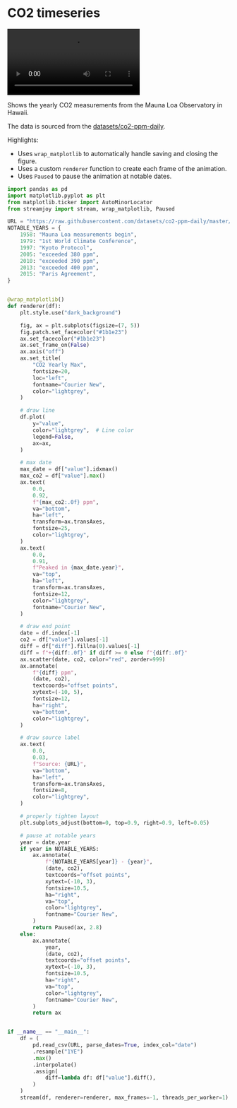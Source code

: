 # CO2 timeseries

<video controls="true" allowfullscreen="true">
<source src="https://github.com/ahuang11/streamjoy/assets/15331990/1f6fa5ae-9298-452d-ae1c-41d8c9f6cd34" type="video/mp4">
</video>

Shows the yearly CO2 measurements from the Mauna Loa Observatory in Hawaii.

The data is sourced from the [datasets/co2-ppm-daily](https://github.com/datasets/co2-ppm-daily/blob/master/co2-ppm-daily-flow.py).

Highlights:

- Uses `wrap_matplotlib` to automatically handle saving and closing the figure.
- Uses a custom `renderer` function to create each frame of the animation.
- Uses `Paused` to pause the animation at notable dates.

```python hl_lines="4 19 114"
import pandas as pd
import matplotlib.pyplot as plt
from matplotlib.ticker import AutoMinorLocator
from streamjoy import stream, wrap_matplotlib, Paused

URL = "https://raw.githubusercontent.com/datasets/co2-ppm-daily/master/data/co2-ppm-daily.csv"
NOTABLE_YEARS = {
    1958: "Mauna Loa measurements begin",
    1979: "1st World Climate Conference",
    1997: "Kyoto Protocol",
    2005: "exceeded 380 ppm",
    2010: "exceeded 390 ppm",
    2013: "exceeded 400 ppm",
    2015: "Paris Agreement",
}


@wrap_matplotlib()
def renderer(df):
    plt.style.use("dark_background")

    fig, ax = plt.subplots(figsize=(7, 5))
    fig.patch.set_facecolor("#1b1e23")
    ax.set_facecolor("#1b1e23")
    ax.set_frame_on(False)
    ax.axis("off")
    ax.set_title(
        "CO2 Yearly Max",
        fontsize=20,
        loc="left",
        fontname="Courier New",
        color="lightgrey",
    )

    # draw line
    df.plot(
        y="value",
        color="lightgrey",  # Line color
        legend=False,
        ax=ax,
    )

    # max date
    max_date = df["value"].idxmax()
    max_co2 = df["value"].max()
    ax.text(
        0.0,
        0.92,
        f"{max_co2:.0f} ppm",
        va="bottom",
        ha="left",
        transform=ax.transAxes,
        fontsize=25,
        color="lightgrey",
    )
    ax.text(
        0.0,
        0.91,
        f"Peaked in {max_date.year}",
        va="top",
        ha="left",
        transform=ax.transAxes,
        fontsize=12,
        color="lightgrey",
        fontname="Courier New",
    )

    # draw end point
    date = df.index[-1]
    co2 = df["value"].values[-1]
    diff = df["diff"].fillna(0).values[-1]
    diff = f"+{diff:.0f}" if diff >= 0 else f"{diff:.0f}"
    ax.scatter(date, co2, color="red", zorder=999)
    ax.annotate(
        f"{diff} ppm",
        (date, co2),
        textcoords="offset points",
        xytext=(-10, 5),
        fontsize=12,
        ha="right",
        va="bottom",
        color="lightgrey",
    )

    # draw source label
    ax.text(
        0.0,
        0.03,
        f"Source: {URL}",
        va="bottom",
        ha="left",
        transform=ax.transAxes,
        fontsize=8,
        color="lightgrey",
    )

    # properly tighten layout
    plt.subplots_adjust(bottom=0, top=0.9, right=0.9, left=0.05)

    # pause at notable years
    year = date.year
    if year in NOTABLE_YEARS:
        ax.annotate(
            f"{NOTABLE_YEARS[year]} - {year}",
            (date, co2),
            textcoords="offset points",
            xytext=(-10, 3),
            fontsize=10.5,
            ha="right",
            va="top",
            color="lightgrey",
            fontname="Courier New",
        )
        return Paused(ax, 2.8)
    else:
        ax.annotate(
            year,
            (date, co2),
            textcoords="offset points",
            xytext=(-10, 3),
            fontsize=10.5,
            ha="right",
            va="top",
            color="lightgrey",
            fontname="Courier New",
        )
        return ax


if __name__ == "__main__":
    df = (
        pd.read_csv(URL, parse_dates=True, index_col="date")
        .resample("1YE")
        .max()
        .interpolate()
        .assign(
            diff=lambda df: df["value"].diff(),
        )
    )
    stream(df, renderer=renderer, max_frames=-1, threads_per_worker=1).write("co2_emissions.mp4")
```